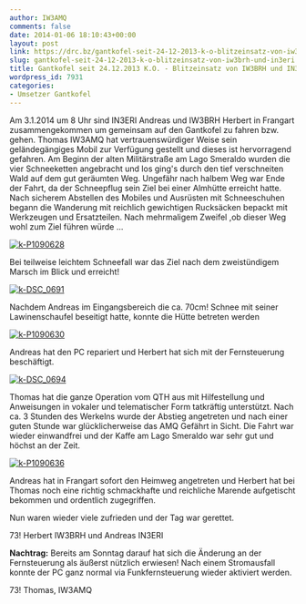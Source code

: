 ```yaml
---
author: IW3AMQ
comments: false
date: 2014-01-06 18:10:43+00:00
layout: post
link: https://drc.bz/gantkofel-seit-24-12-2013-k-o-blitzeinsatz-von-iw3brh-und-in3eri/
slug: gantkofel-seit-24-12-2013-k-o-blitzeinsatz-von-iw3brh-und-in3eri
title: Gantkofel seit 24.12.2013 K.O. - Blitzeinsatz von IW3BRH und IN3ERI
wordpress_id: 7931
categories:
- Umsetzer Gantkofel
---
```


Am 3.1.2014 um 8 Uhr sind IN3ERI Andreas und IW3BRH Herbert in Frangart zusammengekommen um gemeinsam auf den Gantkofel zu fahren bzw. gehen. Thomas IW3AMQ hat vertrauenswürdiger Weise sein geländegängiges Mobil zur Verfügung gestellt und dieses ist hervorragend gefahren. Am Beginn der alten Militärstraße am Lago Smeraldo wurden die vier Schneeketten angebracht und los ging's durch den tief verschneiten Wald auf dem gut geräumten Weg. Ungefähr nach halbem Weg war Ende der Fahrt, da der Schneepflug sein Ziel bei einer Almhütte erreicht hatte. Nach sicherem Abstellen des Mobiles und Ausrüsten mit Schneeschuhen begann die Wanderung mit reichlich gewichtigen Rucksäcken bepackt mit Werkzeugen und Ersatzteilen. Nach mehrmaligem Zweifel ,ob dieser Weg wohl zum Ziel führen würde ...

[![k-P1090628](https://drc.bz/wp-content/uploads/2014/01/k-P1090628.jpg)](https://drc.bz/wp-content/uploads/2014/01/k-P1090628.jpg)

Bei teilweise leichtem Schneefall war das Ziel nach dem zweistündigem Marsch im Blick und erreicht!

[![k-DSC_0691](https://drc.bz/wp-content/uploads/2014/01/k-DSC_0691.jpg)](https://drc.bz/wp-content/uploads/2014/01/k-DSC_0691.jpg)

Nachdem Andreas im Eingangsbereich die ca. 70cm! Schnee mit seiner Lawinenschaufel beseitigt hatte, konnte die Hütte betreten werden

[![k-P1090630](https://drc.bz/wp-content/uploads/2014/01/k-P1090630.jpg)](https://drc.bz/wp-content/uploads/2014/01/k-P1090630.jpg)

Andreas hat den PC repariert und Herbert hat sich mit der Fernsteuerung beschäftigt.

[![k-DSC_0694](https://drc.bz/wp-content/uploads/2014/01/k-DSC_0694.jpg)](https://drc.bz/wp-content/uploads/2014/01/k-DSC_0694.jpg)

Thomas hat die ganze Operation vom QTH aus mit Hilfestellung und Anweisungen in vokaler und telematischer Form tatkräftig unterstützt. Nach ca. 3 Stunden des Werkelns wurde der Abstieg angetreten und nach einer guten Stunde war glücklicherweise das AMQ Gefährt in Sicht. Die Fahrt war wieder einwandfrei und der Kaffe am Lago Smeraldo war sehr gut und höchst an der Zeit.

[![k-P1090636](https://drc.bz/wp-content/uploads/2014/01/k-P1090636.jpg)](https://drc.bz/wp-content/uploads/2014/01/k-P1090636.jpg)

Andreas hat in Frangart sofort den Heimweg angetreten und Herbert hat bei Thomas noch eine richtig schmackhafte und reichliche Marende aufgetischt bekommen und ordentlich zugegriffen.

Nun waren wieder viele zufrieden und der Tag war gerettet.

73! Herbert IW3BRH und Andreas IN3ERI

**Nachtrag:** Bereits am Sonntag darauf hat sich die Änderung an der Fernsteuerung als äußerst nützlich erwiesen! Nach einem Stromausfall konnte der PC ganz normal via Funkfernsteuerung wieder aktiviert werden.

73! Thomas, IW3AMQ


